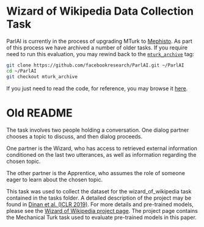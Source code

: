 # Wizard of Wikipedia Data Collection Task

ParlAI is currently in the process of upgrading MTurk to
[Mephisto](https://github.com/facebookresearch/Mephisto). As part of this
process we have archived a number of older tasks. If you require need to run
this evaluation, you may rewind back to the
[`mturk_archive`](https://github.com/facebookresearch/ParlAI/tree/mturk_archive)
tag:

```bash
git clone https://github.com/facebookresearch/ParlAI.git ~/ParlAI
cd ~/ParlAI
git checkout mturk_archive
```

If you just need to read the code, for reference, you may browse it
[here](https://github.com/facebookresearch/ParlAI/tree/mturk_archive/parlai/mturk/tasks/wizard_of_wikipedia).

# Old README

The task involves two people holding a conversation. One dialog partner
chooses a topic to discuss, and then dialog proceeds.

One partner is the Wizard, who has access to retrieved external
information conditioned on the last two utterances, as well as
information regarding the chosen topic.

The other partner is the Apprentice, who assumes the role of someone
eager to learn about the chosen topic.

This task was used to collect the dataset for the wizard_of_wikipedia task
contained in the tasks folder. A detailed description of the project may
be found in [Dinan et al. (ICLR 2019)](https://arxiv.org/abs/1811.01241).
For more details and pre-trained models, please see the
[Wizard of Wikipedia project page](https://github.com/facebookresearch/ParlAI/tree/master/projects/wizard_of_wikipedia).
The project page contains the Mechanical Turk task used to evaluate
pre-trained models in this paper.
